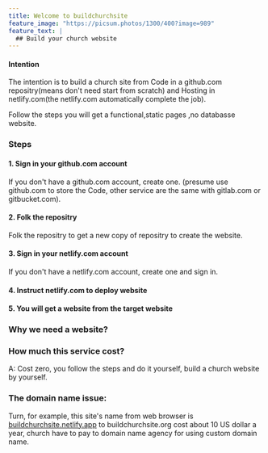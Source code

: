 ```yaml
---
title: Welcome to buildchurchsite
feature_image: "https://picsum.photos/1300/400?image=989"
feature_text: |
  ## Build your church website
---
```


#### Intention

The intention is to build a church site from Code in a github.com repositry(means don't need start from scratch) and Hosting in netlify.com(the netlify.com automatically complete the job). 

Follow the steps you will get a functional,static pages ,no databasse website.

### Steps

#### 1. Sign in your github.com account

If you don't have a github.com account, create one. (presume use github.com to store the Code, other service are the same with gitlab.com or gitbucket.com).

#### 2. Folk the repositry

Folk the repositry to get a new copy of repositry to create the website.

#### 3. Sign in your netlify.com account

If you don't have a netlify.com account, create one and sign in.

#### 4. Instruct netlify.com to deploy website

#### 5. You will get a website from the target website

### Why we need a website?

### How much this service cost?

A: Cost zero, you follow the steps and do it yourself, build a church website by yourself.

### The domain name issue:

Turn, for example, this site's name from web browser is [buildchurchsite.netlify.app](buildchurchsite.netlify.app) to buildchurchsite.org cost about 10 US dollar a year, church have to pay to domain name agency for using custom domain name.

